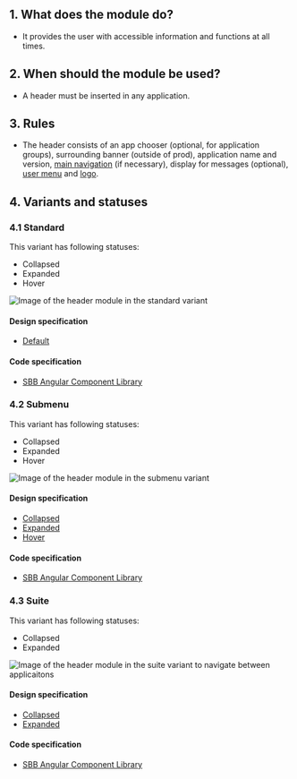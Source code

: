 ## 1. What does the module do?
* It provides the user with accessible information and functions at all times.


## 2. When should the module be used?
* A header must be inserted in any application.


## 3. Rules
* The header consists of an app chooser (optional, for application groups), surrounding banner (outside of prod), application name and version, [main navigation](https://digital.sbb.ch/de/webapps/modules/mainnavigation) (if necessary), display for messages (optional), [user menu](https://digital.sbb.ch/en/webapps/components/usermenu) and [logo](https://digital.sbb.ch/en/webapps/basics/brand).


## 4. Variants and statuses
### 4.1 Standard
This variant has following statuses:
* Collapsed
* Expanded
* Hover

![Image of the header module in the standard variant](https://raw.githubusercontent.com/sbb-design-systems/sbb-design-system/master/webapp/modules/header/images/Header_Default.png 'class: image')

#### Design specification
* [Default](https://sbb.invisionapp.com/d/main#/console/17140415/385266877/inspect)

#### Code specification
* [SBB Angular Component Library](https://sbb-angular.app.sbb.ch/latest/business/components/header)

### 4.2 Submenu
This variant has following statuses:
* Collapsed
* Expanded
* Hover

![Image of the header module in the submenu variant](https://raw.githubusercontent.com/sbb-design-systems/sbb-design-system/master/webapp/modules/header/images/Header_Submenu.png 'class: image')

#### Design specification
* [Collapsed](https://sbb.invisionapp.com/d/main#/console/17140415/385266878/inspect)
* [Expanded](https://sbb.invisionapp.com/d/main#/console/17140415/385266879/inspect)
* [Hover](https://sbb.invisionapp.com/d/main#/console/17140415/385266880/inspect)

#### Code specification
* [SBB Angular Component Library](https://sbb-angular.app.sbb.ch/latest/business/components/header)

### 4.3 Suite
This variant has following statuses:
* Collapsed
* Expanded

![Image of the header module in the suite variant to navigate between applicaitons](https://raw.githubusercontent.com/sbb-design-systems/sbb-design-system/master/webapp/modules/header/images/Header_Suite.png 'class: image')

#### Design specification
* [Collapsed](https://sbb.invisionapp.com/d/main#/console/17140415/385266881/inspect)
* [Expanded](https://sbb.invisionapp.com/d/main#/console/17140415/385266882/inspect)

#### Code specification
* [SBB Angular Component Library](https://sbb-angular.app.sbb.ch/latest/business/components/header)
